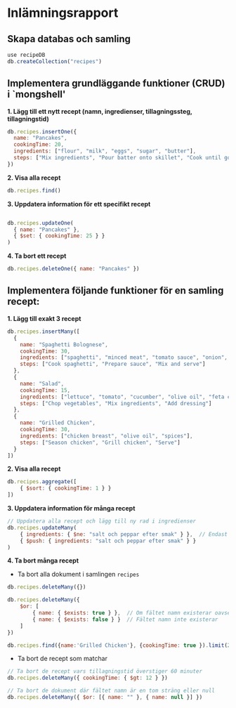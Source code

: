 # Inlämningsrapport

## Skapa databas och samling

```javascript
use recipeDB
db.createCollection("recipes")
```

## Implementera grundläggande funktioner (CRUD) i `mongshell'

**1. Lägg till ett nytt recept (namn, ingredienser, tillagningssteg, tillagningstid)**

```javascript
db.recipes.insertOne({
  name: "Pancakes",
  cookingTime: 20,
  ingredients: ["flour", "milk", "eggs", "sugar", "butter"],
  steps: ["Mix ingredients", "Pour batter onto skillet", "Cook until golden on each side"]
})
```

**2. Visa alla recept**

```javascript
db.recipes.find()
```

**3. Uppdatera information för ett specifikt recept**

```javascript

db.recipes.updateOne(
  { name: "Pancakes" },
  { $set: { cookingTime: 25 } }
)

```

**4. Ta bort ett recept**

```javascript
db.recipes.deleteOne({ name: "Pancakes" })

```

## Implementera följande funktioner för en samling recept:

**1. Lägg till exakt 3 recept**

```javascript
db.recipes.insertMany([
  {
    name: "Spaghetti Bolognese",
    cookingTime: 30,
    ingredients: ["spaghetti", "minced meat", "tomato sauce", "onion", "garlic"],
    steps: ["Cook spaghetti", "Prepare sauce", "Mix and serve"]
  },
  {
    name: "Salad",
    cookingTime: 15,
    ingredients: ["lettuce", "tomato", "cucumber", "olive oil", "feta cheese"],
    steps: ["Chop vegetables", "Mix ingredients", "Add dressing"]
  },
  {
    name: "Grilled Chicken",
    cookingTime: 30,
    ingredients: ["chicken breast", "olive oil", "spices"],
    steps: ["Season chicken", "Grill chicken", "Serve"]
  }
])

```

**2. Visa alla recept**

```javascript
db.recipes.aggregate([
    { $sort: { cookingTime: 1 } }  
])
```

**3. Uppdatera information för många recept**

```javascript
// Uppdatera alla recept och lägg till ny rad i ingredienser 
db.recipes.updateMany(
    { ingredients: { $ne: "salt och peppar efter smak" } },  // Endast om det inte redan finns
    { $push: { ingredients: "salt och peppar efter smak" } }
)
```

**4. Ta bort många recept**

- Ta bort alla dokument i samlingen `recipes`

```javascript
db.recipes.deleteMany({})

db.recipes.deleteMany({ 
    $or: [
        { name: { $exists: true } },  // Om fältet namn existerar oavsett värde (inclusive tom sträng och null)
        { name: { $exists: false } }  // Fältet namn inte existerar 
    ]
})

db.recipes.find({name:'Grilled Chicken'}, {cookingTime: true }).limit(2)
```

- Ta bort de recept som matchar

```javascript
// Ta bort de recept vars tillagningstid överstiger 60 minuter
db.recipes.deleteMany({ cookingTime: { $gt: 12 } })
```

```javascript
// Ta bort de dokument där fältet namn är en tom sträng eller null
db.recipes.deleteMany({ $or: [{ name: "" }, { name: null }] })
```
